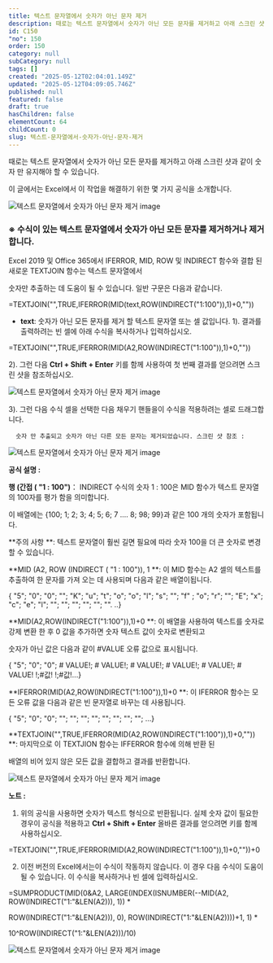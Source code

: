 ```yaml
---
title: 텍스트 문자열에서 숫자가 아닌 문자 제거
description: 때로는 텍스트 문자열에서 숫자가 아닌 모든 문자를 제거하고 아래 스크린 샷과 같이 숫자 만 유지해야 할 수 있습니다. 이 글에서는 Excel에서 이 작업을 해결하기 위한 몇 가지 공식을 소개합니다.
id: C150
"no": 150
order: 150
category: null
subCategory: null
tags: []
created: "2025-05-12T02:04:01.149Z"
updated: "2025-05-12T04:09:05.746Z"
published: null
featured: false
draft: true
hasChildren: false
elementCount: 64
childCount: 0
slug: 텍스트-문자열에서-숫자가-아닌-문자-제거
---
```


때로는 텍스트 문자열에서 숫자가 아닌 모든 문자를 제거하고 아래 스크린 샷과 같이 숫자 만 유지해야 할 수 있습니다. 

이 글에서는 Excel에서 이 작업을 해결하기 위한 몇 가지 공식을 소개합니다.

![텍스트 문자열에서 숫자가 아닌 문자 제거 image](https://image.lemoncloud.io/faef5007-83ef-4d59-a914-eddb0aab0a40)



### ※ 수식이 있는 텍스트 문자열에서 숫자가 아닌 모든 문자를 제거하거나 제거합니다.



Excel 2019 및 Office 365에서 IFERROR, MID, ROW 및 INDIRECT 함수와 결합 된 새로운 TEXTJOIN 함수는 텍스트 문자열에서 

숫자만 추출하는 데 도움이 될 수 있습니다. 일반 구문은 다음과 같습니다.

=TEXTJOIN("",TRUE,IFERROR(MID(text,ROW(INDIRECT("1:100")),1)+0,""))

- **text**: 숫자가 아닌 모든 문자를 제거 할 텍스트 문자열 또는 셀 값입니다.
1). 결과를 출력하려는 ​​빈 셀에 아래 수식을 복사하거나 입력하십시오.

=TEXTJOIN("",TRUE,IFERROR(MID(A2,ROW(INDIRECT("1:100")),1)+0,""))

2). 그런 다음 **Ctrl + Shift + Enter** 키를 함께 사용하여 첫 번째 결과를 얻으려면 스크린 샷을 참조하십시오.

![텍스트 문자열에서 숫자가 아닌 문자 제거 image](https://image.lemoncloud.io/5e14431a-36ba-48d8-9779-df6887d5faa0)

3). 그런 다음 수식 셀을 선택한 다음 채우기 핸들을이 수식을 적용하려는 셀로 드래그합니다. 

      숫자 만 추출되고 숫자가 아닌 다른 모든 문자는 제거되었습니다. 스크린 샷 참조 :

![텍스트 문자열에서 숫자가 아닌 문자 제거 image](https://image.lemoncloud.io/f2547076-f115-465b-9430-ee4b696e2a9e)



**공식 설명 :**

**행 (간접 ( "1 : 100")**： INDIRECT 수식의 숫자 1 : 100은 MID 함수가 텍스트 문자열의 100자를 평가 함을 의미합니다. 

이 배열에는 {100; 1; 2; 3; 4; 5; 6; 7 .... 8; 98; 99}과 같은 100 개의 숫자가 포함됩니다. 

**주의 사항 **: 텍스트 문자열이 훨씬 길면 필요에 따라 숫자 100을 더 큰 숫자로 변경할 수 있습니다.

**MID (A2, ROW (INDIRECT ( "1 : 100")), 1 **: 이 MID 함수는 A2 셀의 텍스트를 추출하여 한 문자를 가져 오는 데 사용되며 다음과 같은 배열이됩니다. 

{ "5"; "0"; "0"; ""; "K"; "u"; "t"; "o"; "o"; "l"; "s"; ""; "f" ; "o"; "r"; ""; "E"; "x"; "c"; "e"; "l"; ""; ""; ""; ""; ""; "". ..}

**MID(A2,ROW(INDIRECT("1:100")),1)+0 **: 이 배열을 사용하여 텍스트를 숫자로 강제 변환 한 후 0 값을 추가하면 숫자 텍스트 값이 숫자로 변환되고 

숫자가 아닌 값은 다음과 같이 #VALUE 오류 값으로 표시됩니다. 

{ "5"; "0"; "0"; # VALUE!; # VALUE!; # VALUE!; # VALUE!; # VALUE!; # VALUE! !;#값! !;#값!...}

**IFERROR(MID(A2,ROW(INDIRECT("1:100")),1)+0 **: 이 IFERROR 함수는 모든 오류 값을 다음과 같은 빈 문자열로 바꾸는 데 사용됩니다. 

{ "5"; "0"; "0"; ""; ""; ""; ""; ""; ""; ""; ""; ...}

**TEXTJOIN("",TRUE,IFERROR(MID(A2,ROW(INDIRECT("1:100")),1)+0,"")) **: 마지막으로 이 TEXTJION 함수는 IFFERROR 함수에 의해 반환 된 

배열의 비어 있지 않은 모든 값을 결합하고 결과를 반환합니다.

![텍스트 문자열에서 숫자가 아닌 문자 제거 image](https://image.lemoncloud.io/ab9561c3-7a2c-41f9-b8be-a154d2134f03)



**노트 :**

1. 위의 공식을 사용하면 숫자가 텍스트 형식으로 반환됩니다. 실제 숫자 값이 필요한 경우이 공식을 적용하고 **Ctrl + Shift + Enter** 올바른 결과를 얻으려면 키를 함께 사용하십시오.

=TEXTJOIN("",TRUE,IFERROR(MID(A2,ROW(INDIRECT("1:100")),1)+0,""))+0

2. 이전 버전의 Excel에서는이 수식이 작동하지 않습니다. 이 경우 다음 수식이 도움이 될 수 있습니다. 이 수식을 복사하거나 빈 셀에 입력하십시오.

=SUMPRODUCT(MID(0&A2, LARGE(INDEX(ISNUMBER(--MID(A2, ROW(INDIRECT("1:"&LEN(A2))), 1)) * 

ROW(INDIRECT("1:"&LEN(A2))), 0), ROW(INDIRECT("1:"&LEN(A2))))+1, 1) * 

10^ROW(INDIRECT("1:"&LEN(A2)))/10)

![텍스트 문자열에서 숫자가 아닌 문자 제거 image](https://image.lemoncloud.io/4daf9d82-cd76-4170-92da-0c568f22e3f7)
